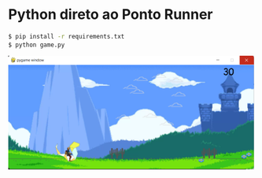 Python direto ao Ponto Runner
=====================
```bash
$ pip install -r requirements.txt
$ python game.py 
```
<img src="/images/python_runner.png" width="500px">
